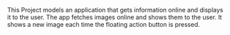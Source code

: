 This Project models an application that gets information online and displays it to the user. The app fetches images online and shows them to the user. It shows a new image each time the floating action button is pressed.
